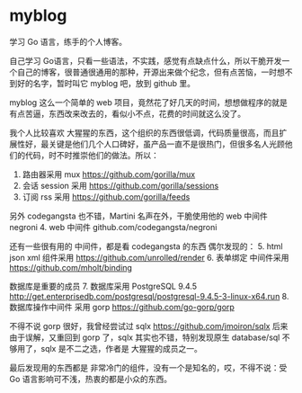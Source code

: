 # myblog
学习 Go 语言，练手的个人博客。

自己学习 Go语言，只看一些语法，不实践，感觉有点缺点什么，所以干脆开发一个自己的博客，很普通很通用的那种，开源出来做个纪念，但有点苦恼，一时想不到好的名字，暂时叫它 myblog 吧，放到 github 里。

myblog 这么一个简单的 web 项目，竟然花了好几天的时间，想想做程序的就是有点苦逼，东西改来改去的，看似小不点，花费的时间就这么没了。

我个人比较喜欢 大猩猩的东西，这个组织的东西很低调，代码质量很高，而且扩展性好，最关键是他们几个人口碑好，虽产品一直不是很热门，但很多名人光顾他们的代码，时不时推崇他们的做法。所以：
1. 路由器采用 mux  https://github.com/gorilla/mux  
2. 会话 session 采用 https://github.com/gorilla/sessions 
3. 订阅 rss 采用 https://github.com/gorilla/feeds

另外 codegangsta 也不错，Martini 名声在外，干脆使用他的 web 中间件 negroni
4. web 中间件 github.com/codegangsta/negroni

还有一些很有用的 中间件，都是看 codegangsta  的东西 偶尔发现的：
5. html json xml 组件采用 https://github.com/unrolled/render
6. 表单绑定 中间件采用 https://github.com/mholt/binding

数据库是重要的成员
7. 数据库采用 PostgreSQL 9.4.5 http://get.enterprisedb.com/postgresql/postgresql-9.4.5-3-linux-x64.run
8. 数据库操作中间件 采用 gorp  https://github.com/go-gorp/gorp

不得不说 gorp 很好，我曾经尝试过 sqlx  https://github.com/jmoiron/sqlx 后来由于误解，又重回到 gorp 了，sqlx 其实也不错，特别发现原生 database/sql 不够用了，sqlx 是不二之选，作者是 大猩猩的成员之一。

最后发现用的东西都是 非常冷门的组件，没有一个是知名的，哎，不得不说：受 Go 语言影响可不浅，热衷的都是小众的东西。
